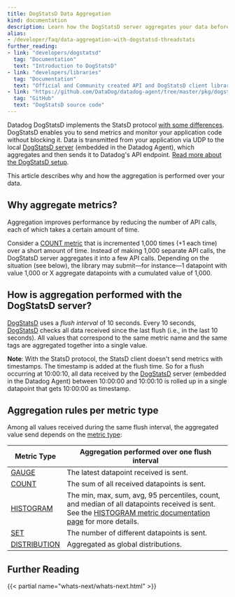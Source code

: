 ```yaml
---
title: DogStatsD Data Aggregation
kind: documentation
description: Learn how the DogStatsD server aggregates your data before sending it to Datadog
alias:
- /developer/faq/data-aggregation-with-dogstatsd-threadstats
further_reading:
- link: "developers/dogstatsd"
  tag: "Documentation"
  text: "Introduction to DogStatsD"
- link: "developers/libraries"
  tag: "Documentation"
  text: "Official and Community created API and DogStatsD client libraries"
- link: "https://github.com/DataDog/datadog-agent/tree/master/pkg/dogstatsd"
  tag: "GitHub"
  text: "DogStatsD source code"
---
```


Datadog DogStatsD implements the StatsD protocol [with some differences][1]. DogStatsD enables you to send metrics and monitor your application code without blocking it. Data is transmitted from your application via UDP to the local [DogStatsD server][2] (embedded in the Datadog Agent), which aggregates and then sends it to Datadog's API endpoint. [Read more about the DogStatsD setup][2].

This article describes why and how the aggregation is performed over your data.

## Why aggregate metrics?

Aggregation improves performance by reducing the number of API calls, each of which takes a certain amount of time.

Consider a [COUNT metric][3] that is incremented 1,000 times (+1 each time) over a short amount of time. Instead of making 1,000 separate API calls, the DogStatsD server aggregates it into a few API calls. Depending on the situation (see below), the library may submit—for instance—1 datapoint with value 1,000 or X aggregate datapoints with a cumulated value of 1,000.

## How is aggregation performed with the DogStatsD server?

[DogStatsD][2] uses a *flush interval* of 10 seconds. Every 10 seconds, [DogStatsD][2] checks all data received since the last flush (i.e., in the last 10 seconds). All values that correspond to the same metric name and the same tags are aggregated together into a single value.

**Note**: With the StatsD protocol, the StatsD client doesn't send metrics with timestamps. The timestamp is added at the flush time. So for a flush occurring at 10:00:10, all data received by the [DogStatsD][2] server (embedded in the Datadog Agent) between 10:00:00 and 10:00:10 is rolled up in a single datapoint that gets 10:00:00 as timestamp.

## Aggregation rules per metric type

Among all values received during the same flush interval, the aggregated value send depends on the [metric type][4]:

| Metric Type       | Aggregation performed over one flush interval                                                                                                                    |
|-------------------|------------------------------------------------------------------------------------------------------------------------------------------------------------------|
| [GAUGE][5]        | The latest datapoint received is sent.                                                                                                                           |
| [COUNT][3]        | The sum of all received datapoints is sent.                                                                                                                      |
| [HISTOGRAM][6]    | The min, max, sum, avg, 95 percentiles, count, and median of all datapoints received is sent. See the [HISTOGRAM metric documentation page][6] for more details. |
| [SET][7]          | The number of different datapoints is sent.                                                                                                                      |
| [DISTRIBUTION][8] | Aggregated as global distributions.                                                                                                                              |

## Further Reading

{{< partial name="whats-next/whats-next.html" >}}

[1]: /developers/dogstatsd
[2]: /developers/metrics/dogstatsd_metrics_submission
[3]: /developers/metrics/types/?tab=count#metric-submission-types
[4]: /developers/metrics/types
[5]: /developers/metrics/types/?tab=gauge#metric-submission-types
[6]: /developers/metrics/types/?tab=histogram#metric-submission-types
[7]: /developers/metrics/types/?tab=set#metric-submission-types
[8]: /developers/metrics/types/?tab=distribution#metric-submission-types
